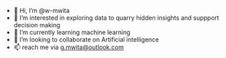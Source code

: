 - 👋 Hi, I’m @w-mwita
- 👀 I’m interested in exploring data to quarry hidden insights and suppport decision making
- 🌱 I’m currently learning machine learning
- 💞️ I’m looking to collaborate on Artificial intelligence
- 📫 reach me via g.mwita@outlook.com

<!---
w-mwita/w-mwita is a ✨ special ✨ repository because its `README.md` (this file) appears on your GitHub profile.
You can click the Preview link to take a look at your changes.
--->
